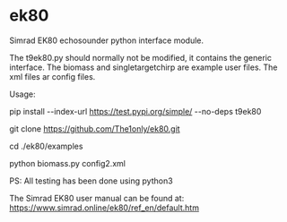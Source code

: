 # ek80
Simrad EK80 echosounder python interface module.

The t9ek80.py should normally not be modified, it contains the generic interface.
The biomass and singletargetchirp are example user files.
The xml files ar config files.

Usage:

 pip install --index-url https://test.pypi.org/simple/ --no-deps t9ek80
  
 git clone https://github.com/The1only/ek80.git

 cd ./ek80/examples

 python biomass.py config2.xml


PS: All testing has been done using python3

The Simrad EK80 user manual can be found at: https://www.simrad.online/ek80/ref_en/default.htm


